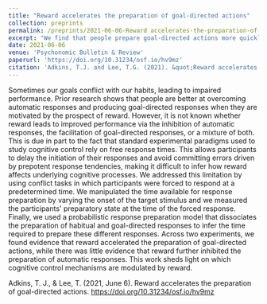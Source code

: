 ```yaml
---
title: "Reward accelerates the preparation of goal-directed actions"
collection: preprints
permalink: /preprints/2021-06-06-Reward accelerates-the-preparation-of-goal-directed-actions
excerpt: "We find that people prepare goal-directed actions more quickly when they are motivated by reward. <br/><img src='/images/mot_simon_img.png'>"
date: 2021-06-06
venue: 'Psychonomic Bulletin & Review'
paperurl: 'https://doi.org/10.31234/osf.io/hv9mz'
citation: 'Adkins, T.J. and Lee, T.G. (2021). &quot;Reward accelerates the preparation of goal-directed actions.&quot; <i>PsyArxiv</i>.'
---
```


Sometimes our goals conflict with our habits, leading to impaired performance. Prior research shows that people are better at overcoming automatic responses and producing goal-directed responses when they are motivated by the prospect of reward. However, it is not known whether reward leads to improved performance via the inhibition of automatic responses, the facilitation of goal-directed responses, or a mixture of both. This is due in part to the fact that standard experimental paradigms used to study cognitive control rely on free response times. This allows participants to delay the initiation of their responses and avoid committing errors driven by prepotent response tendencies, making it difficult to infer how reward affects underlying cognitive processes. We addressed this limitation by using conflict tasks in which participants were forced to respond at a predetermined time. We manipulated the time available for response preparation by varying the onset of the target stimulus and we measured the participants' preparatory state at the time of the forced response. Finally, we used a probabilistic response preparation model that dissociates the preparation of habitual and goal-directed responses to infer the time required to prepare these different responses. Across two experiments, we found evidence that reward accelerated the preparation of goal-directed actions, while there was little evidence that reward further inhibited the preparation of automatic responses. This work sheds light on which cognitive control mechanisms are modulated by reward.



Adkins, T. J., & Lee, T. (2021, June 6). Reward accelerates the preparation of goal-directed actions. https://doi.org/10.31234/osf.io/hv9mz
